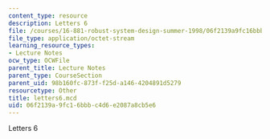 ```yaml
---
content_type: resource
description: Letters 6
file: /courses/16-881-robust-system-design-summer-1998/06f2139a9fc16bbbc4d6e2087a8cb5e6_letters6.mcd
file_type: application/octet-stream
learning_resource_types:
- Lecture Notes
ocw_type: OCWFile
parent_title: Lecture Notes
parent_type: CourseSection
parent_uid: 98b160fc-873f-f25d-a146-4204891d5279
resourcetype: Other
title: letters6.mcd
uid: 06f2139a-9fc1-6bbb-c4d6-e2087a8cb5e6
---
```

Letters 6

